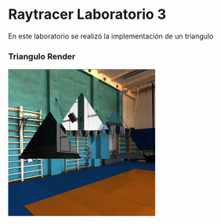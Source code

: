 # Raytracer Laboratorio 3

En este laboratorio se realizó la implementación de un triangulo

### Triangulo Render
![Triangulo Reflectivo](screenshot3.bmp)


